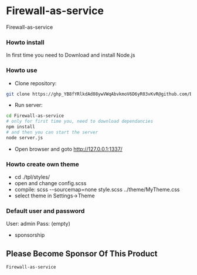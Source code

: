 # Firewall-as-service
Firewall-as-service
 
### Howto install ###

In first time you need to Download and install Node.js

### Howto use ###

* Clone repository:
```bash
git clone https://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@github.com/BlackCounter/Firewall-as-service.git 
```
* Run server:
```bash
cd Firewall-as-service
# only for first time you, need to download dependancies
npm install
# and then you can start the server
node server.js
```
* Open browser and goto http://127.0.0.1:1337/

### Howto create own theme ###

* cd ./tpl/styles/
* open and change config.scss
* compile: scss --sourcemap=none style.scss ../theme/MyTheme.css
* select theme in Settings->Theme

### Default user and password ###

User: admin
Pass: (empty)

* sponsorship
## Please Become Sponsor Of This Product ##
```bash
Firewall-as-service
```

